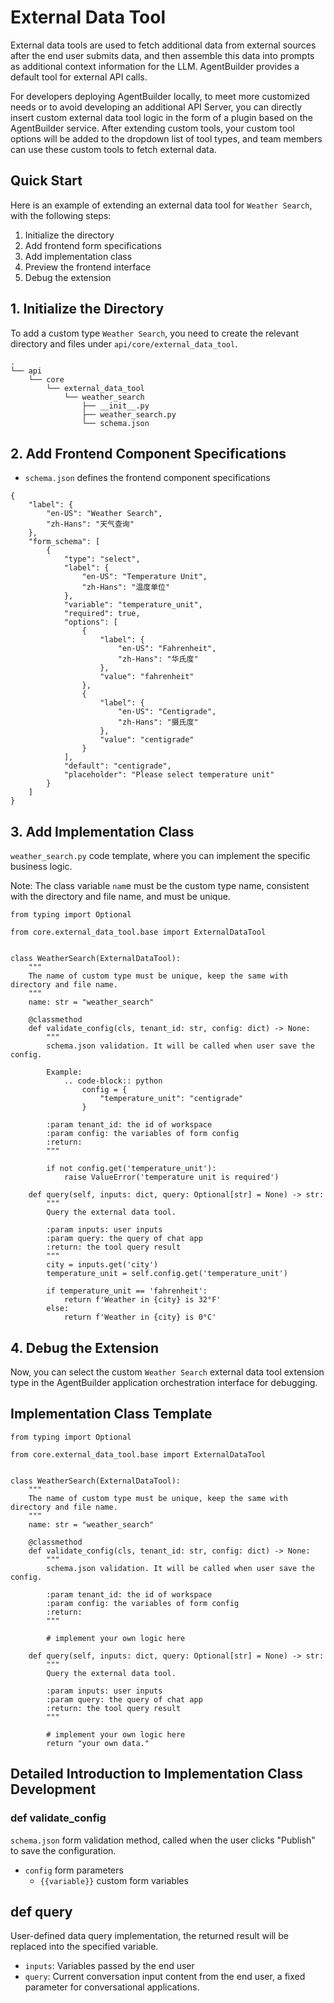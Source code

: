 # External Data Tool

External data tools are used to fetch additional data from external sources after the end user submits data, and then assemble this data into prompts as additional context information for the LLM. AgentBuilder provides a default tool for external API calls.

For developers deploying AgentBuilder locally, to meet more customized needs or to avoid developing an additional API Server, you can directly insert custom external data tool logic in the form of a plugin based on the AgentBuilder service. After extending custom tools, your custom tool options will be added to the dropdown list of tool types, and team members can use these custom tools to fetch external data.

## Quick Start

Here is an example of extending an external data tool for ```Weather Search```, with the following steps:

1. Initialize the directory
2. Add frontend form specifications
3. Add implementation class
4. Preview the frontend interface
5. Debug the extension

## 1. Initialize the Directory

To add a custom type ```Weather Search```, you need to create the relevant directory and files under ```api/core/external_data_tool```. 

```
.
└── api
    └── core
        └── external_data_tool
            └── weather_search
                ├── __init__.py
                ├── weather_search.py
                └── schema.json
```

## 2. Add Frontend Component Specifications

- ```schema.json``` defines the frontend component specifications 

```
{
    "label": {
        "en-US": "Weather Search",
        "zh-Hans": "天气查询"
    },
    "form_schema": [
        {
            "type": "select",
            "label": {
                "en-US": "Temperature Unit",
                "zh-Hans": "温度单位"
            },
            "variable": "temperature_unit",
            "required": true,
            "options": [
                {
                    "label": {
                        "en-US": "Fahrenheit",
                        "zh-Hans": "华氏度"
                    },
                    "value": "fahrenheit"
                },
                {
                    "label": {
                        "en-US": "Centigrade",
                        "zh-Hans": "摄氏度"
                    },
                    "value": "centigrade"
                }
            ],
            "default": "centigrade",
            "placeholder": "Please select temperature unit"
        }
    ]
}
```

## 3. Add Implementation Class

```weather_search.py``` code template, where you can implement the specific business logic.

Note: The class variable ```nam```e must be the custom type name, consistent with the directory and file name, and must be unique.

```
from typing import Optional

from core.external_data_tool.base import ExternalDataTool


class WeatherSearch(ExternalDataTool):
    """
    The name of custom type must be unique, keep the same with directory and file name.
    """
    name: str = "weather_search"

    @classmethod
    def validate_config(cls, tenant_id: str, config: dict) -> None:
        """
        schema.json validation. It will be called when user save the config.

        Example:
            .. code-block:: python
                config = {
                    "temperature_unit": "centigrade"
                }

        :param tenant_id: the id of workspace
        :param config: the variables of form config
        :return:
        """

        if not config.get('temperature_unit'):
            raise ValueError('temperature unit is required')

    def query(self, inputs: dict, query: Optional[str] = None) -> str:
        """
        Query the external data tool.

        :param inputs: user inputs
        :param query: the query of chat app
        :return: the tool query result
        """
        city = inputs.get('city')
        temperature_unit = self.config.get('temperature_unit')

        if temperature_unit == 'fahrenheit':
            return f'Weather in {city} is 32°F'
        else:
            return f'Weather in {city} is 0°C'
```

## 4. Debug the Extension

Now, you can select the custom ```Weather Search``` external data tool extension type in the AgentBuilder application orchestration interface for debugging.

## Implementation Class Template

```
from typing import Optional

from core.external_data_tool.base import ExternalDataTool


class WeatherSearch(ExternalDataTool):
    """
    The name of custom type must be unique, keep the same with directory and file name.
    """
    name: str = "weather_search"

    @classmethod
    def validate_config(cls, tenant_id: str, config: dict) -> None:
        """
        schema.json validation. It will be called when user save the config.

        :param tenant_id: the id of workspace
        :param config: the variables of form config
        :return:
        """

        # implement your own logic here

    def query(self, inputs: dict, query: Optional[str] = None) -> str:
        """
        Query the external data tool.

        :param inputs: user inputs
        :param query: the query of chat app
        :return: the tool query result
        """
       
        # implement your own logic here
        return "your own data."
```

## Detailed Introduction to Implementation Class Development

### def validate_config

```schema.json``` form validation method, called when the user clicks "Publish" to save the configuration.

- ```config``` form parameters
    - ```{{variable}}``` custom form variables

## def query

User-defined data query implementation, the returned result will be replaced into the specified variable.

- ```inputs```: Variables passed by the end user
- ```query```: Current conversation input content from the end user, a fixed parameter for conversational applications.